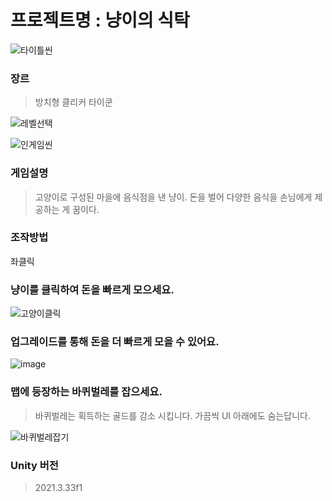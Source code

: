 # 프로젝트명 : 냥이의 식탁
![타이틀씬](https://github.com/user-attachments/assets/8f622245-3fa7-4320-9b87-c925b3e19473)

### 장르
> 방치형 클리커 타이쿤

![레벨선택](https://github.com/user-attachments/assets/ccc73d7c-d817-4e15-a1d5-5894209008db)

![인게임씬](https://github.com/user-attachments/assets/428f9133-fc90-4bc5-a9dd-92b436caf53b)

### 게임설명
> 고양이로 구성된 마을에 음식점을 낸 냥이.
> 돈을 벌어 다양한 음식을 손님에게 제공하는 게 꿈이다.

### 조작방법
좌클릭

### 냥이를 클릭하여 돈을 빠르게 모으세요.
![고양이클릭](https://github.com/user-attachments/assets/fb6b2b5d-97e4-4249-95b6-c735be10ff1f)

### 업그레이드를 통해 돈을 더 빠르게 모을 수 있어요.
![image](https://github.com/user-attachments/assets/4e24bfa9-83a7-4064-b64b-607ba29dcb57)

### 맵에 등장하는 바퀴벌레를 잡으세요.
> 바퀴벌레는 획득하는 골드를 감소 시킵니다.
> 가끔씩 UI 아래에도 숨는답니다.
> 
![바퀴벌레잡기](https://github.com/user-attachments/assets/e871b0ef-1117-46fd-a37a-0ac8d18cc617)

### Unity 버전
> 2021.3.33f1
